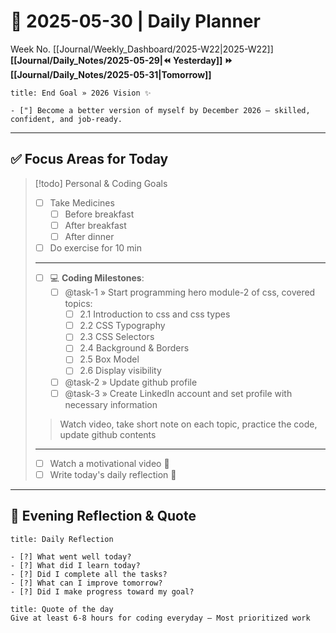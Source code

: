 # 🌼 **2025-05-30** | Daily Planner

Week No. [[Journal/Weekly_Dashboard/2025-W22|2025-W22]]
**[[Journal/Daily_Notes/2025-05-29|⏪ Yesterday]] ⏩ [[Journal/Daily_Notes/2025-05-31|Tomorrow]]**

```ad-important
title: End Goal » 2026 Vision ✨

- ["] Become a better version of myself by December 2026 — skilled, confident, and job-ready.
```

---
## ✅ Focus Areas for Today

> [!todo] Personal & Coding Goals
> - [ ] Take Medicines
> 	- [ ] Before breakfast
> 	- [ ] After breakfast
> 	- [ ] After dinner
> - [ ] Do exercise for 10 min
> ---
> - [ ] 💻 **Coding Milestones**:
> 	- [ ] @task-1 » Start programming hero module-2 of css, covered topics:
> 		- [ ] 2.1 Introduction to css and css types
> 		- [ ] 2.2 CSS Typography
> 		- [ ] 2.3 CSS Selectors
> 		- [ ] 2.4 Background & Borders
> 		- [ ] 2.5 Box Model
> 		- [ ] 2.6 Display visibility
> 	- [ ] @task-2 » Update github profile
> 	- [ ] @task-3 » Create LinkedIn account and set profile with necessary information
> 	      
> > Watch video, take short note on each topic, practice the code, update github contents
> ---
> - [ ] Watch a motivational video 🎥
> - [ ] Write today's daily reflection 📝

---
## 🌻 Evening Reflection & Quote

```ad-summary
title: Daily Reflection

- [?] What went well today?  
- [?] What did I learn today?  
- [?] Did I complete all the tasks?  
- [?] What can I improve tomorrow?  
- [?] Did I make progress toward my goal?  

```

```ad-quote
title: Quote of the day
Give at least 6-8 hours for coding everyday — Most prioritized work
``` 
